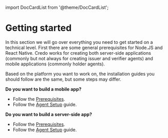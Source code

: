 import DocCardList from '@theme/DocCardList';

# Getting started

In this section we will go over everything you need to get started on a technical level. First there are some general prerequisites for Node.JS and React Native. Credo works for creating both server-side applications (commonly but not always for creating issuer and verifier agents) and mobile applications (commonly holder agents).

Based on the platform you want to work on, the installation guides you should follow are the same, but some steps may differ.

**Do you want to build a mobile app?**

- Follow the [Prerequisites](./prerequisites.md).
- Follow the [Agent Setup](./set-up/index.md) guide.

**Do you want to build a server-side app?**

- Follow the [Prerequisites](./prerequisites.md).
- Follow the [Agent Setup](./set-up/index.md) guide.

<DocCardList  />
